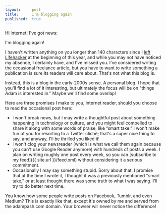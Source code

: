 ```yaml
---
layout:     post
title:      I'm blogging again
published:  true
---
```


Hi internet! I've got news: 

I'm blogging again!

I haven't written anything on you longer than 140 characters since I [left Lifehacker](http://lifehacker.com/5973647/it-was-pash-like-cash) at the beginning of this year, and while you may not have noticed my absence, I certainly have, and I've missed you. I've considered writing the occasional freelance article, but you have to want to write something a publication is sure its readers will care about. That's not what this blog is.

Instead, this is a blog in the early-2000s sense. A personal blog. I hope that you'll find a lot of it interesting, but ultimately the focus will be on "things Adam is interested in." Maybe we'll find some overlap!

Here are three promises I make to you, internet reader, should you choose to read the occasional post here:

* I won't break news, but I may write a thoughtful post about something happening in technology or culture, and you might feel compelled to share it along with some words of praise, like &ldquo;smart take.&rdquo; I won't make fun of you for resorting to a Twitter cliché; that's a super nice thing to say, and anyway, I'll be thrilled you liked it! 
* I won't clog your newsreader (which is what we call them again because you can't use Google Reader anymore) with hundreds of posts a week. I plan on writing roughly one post every week, so you can [subscribe to my feed]({{ site.url }}/feed.xml) without considering it a serious commitment.
* Occasionally I may say something stupid. Sorry about that. I promise that at the time I wrote it, I thought it was a previously mentioned "smart take," or at least thought there was some truth to what I was saying. I'll try to do better next time.

You know how some people write posts on Facebook, Tumblr, and even Medium? This is exactly like that, except it's owned by me and served from the adampash.com domain. Your browser will never notice the difference!